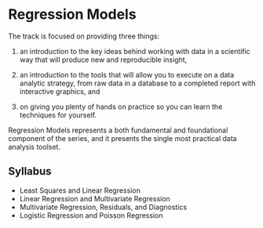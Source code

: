 # Regression Models

The track is focused on providing three things: 

1. an introduction to the key ideas behind working with data in a scientific way that will produce new and reproducible insight, 

2. an introduction to the tools that will allow you to execute on a data analytic strategy, from raw data in a database to a completed report with interactive graphics, and 

3. on giving you plenty of hands on practice so you can learn the techniques for yourself.

Regression Models represents a both fundamental and foundational component of the series, and it presents the single most practical data analysis toolset. 


## Syllabus

* Least Squares and Linear Regression   
* Linear Regression and Multivariate Regression
* Multivariate Regression, Residuals, and Diagnostics
* Logistic Regression and Poisson Regression